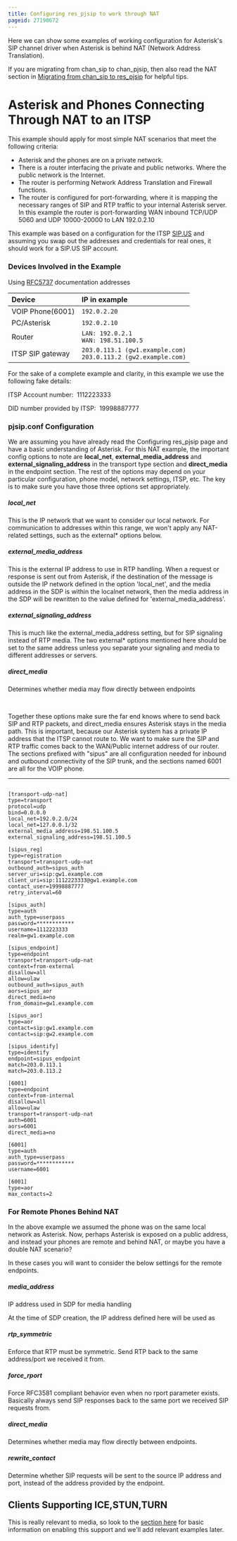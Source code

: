 ```yaml
---
title: Configuring res_pjsip to work through NAT
pageid: 27198672
---
```


Here we can show some examples of working configuration for Asterisk's SIP channel driver when Asterisk is behind NAT (Network Address Translation).

If you are migrating from chan_sip to chan_pjsip, then also read the NAT section in [Migrating from chan_sip to res_pjsip](/Configuration/Channel-Drivers/SIP/Configuring-res_pjsip/Migrating-from-chan_sip-to-res_pjsip) for helpful tips.

Asterisk and Phones Connecting Through NAT to an ITSP
=====================================================

This example should apply for most simple NAT scenarios that meet the following criteria:

* Asterisk and the phones are on a private network.
* There is a router interfacing the private and public networks. Where the public network is the Internet.
* The router is performing Network Address Translation and Firewall functions.
* The router is configured for port-forwarding, where it is mapping the necessary ranges of SIP and RTP traffic to your internal Asterisk server.  
In this example the router is port-forwarding WAN inbound TCP/UDP 5060 and UDP 10000-20000 to LAN 192.0.2.10

This example was based on a configuration for the ITSP [SIP.US](https://www.sip.us/) and assuming you swap out the addresses and credentials for real ones, it should work for a SIP.US SIP account.

### Devices Involved in the Example

Using [RFC5737](http://tools.ietf.org/html/rfc5737) documentation addresses

| Device           | IP in example                                                      |
| :--------------- | :----------------------------------------------------------------- |
| VOIP Phone(6001) | `192.0.2.20`                                                       |
| PC/Asterisk      | `192.0.2.10`                                                       |
| Router           | `LAN: 192.0.2.1`<br>`WAN: 198.51.100.5`                            |
| ITSP SIP gateway | `203.0.113.1 (gw1.example.com)`<br>`203.0.113.2 (gw2.example.com)` |

For the sake of a complete example and clarity, in this example we use the following fake details:

ITSP Account number:  1112223333

DID number provided by ITSP:  19998887777

### pjsip.conf Configuration

We are assuming you have already read the Configuring res_pjsip page and have a basic understanding of Asterisk. For this NAT example, the important config options to note are **local_net**, **external_media_address** and **external_signaling_address** in the transport type section and **direct_media** in the endpoint section. The rest of the options may depend on your particular configuration, phone model, network settings, ITSP, etc. The key is to make sure you have those three options set appropriately.

##### local_net

This is the IP network that we want to consider our local network. For communication to addresses within this range, we won't apply any NAT-related settings, such as the external\* options below.

##### external_media_address

This is the external IP address to use in RTP handling. When a request or response is sent out from Asterisk, if the destination of the message is outside the IP network defined in the option 'local_net', and the media address in the SDP is within the localnet network, then the media address in the SDP will be rewritten to the value defined for 'external_media_address'.

##### external_signaling_address

This is much like the external_media_address setting, but for SIP signaling instead of RTP media. The two external\* options mentioned here should be set to the same address unless you separate your signaling and media to different addresses or servers.

##### direct_media

Determines whether media may flow directly between endpoints

 

Together these options make sure the far end knows where to send back SIP and RTP packets, and direct_media ensures Asterisk stays in the media path. This is important, because our Asterisk system has a private IP address that the ITSP cannot route to. We want to make sure the SIP and RTP traffic comes back to the WAN/Public internet address of our router. The sections prefixed with "sipus" are all configuration needed for inbound and outbound connectivity of the SIP trunk, and the sections named 6001 are all for the VOIP phone.




---

  
  


```

[transport-udp-nat]
type=transport
protocol=udp
bind=0.0.0.0
local_net=192.0.2.0/24
local_net=127.0.0.1/32
external_media_address=198.51.100.5
external_signaling_address=198.51.100.5

[sipus_reg]
type=registration
transport=transport-udp-nat
outbound_auth=sipus_auth
server_uri=sip:gw1.example.com
client_uri=sip:1112223333@gw1.example.com
contact_user=19998887777
retry_interval=60

[sipus_auth]
type=auth
auth_type=userpass
password=************
username=1112223333
realm=gw1.example.com

[sipus_endpoint]
type=endpoint
transport=transport-udp-nat
context=from-external
disallow=all
allow=ulaw
outbound_auth=sipus_auth
aors=sipus_aor
direct_media=no
from_domain=gw1.example.com

[sipus_aor]
type=aor
contact=sip:gw1.example.com
contact=sip:gw2.example.com

[sipus_identify]
type=identify
endpoint=sipus_endpoint
match=203.0.113.1
match=203.0.113.2

[6001]
type=endpoint
context=from-internal
disallow=all
allow=ulaw
transport=transport-udp-nat
auth=6001
aors=6001
direct_media=no

[6001]
type=auth
auth_type=userpass
password=************
username=6001

[6001]
type=aor
max_contacts=2

```


### For Remote Phones Behind NAT

In the above example we assumed the phone was on the same local network as Asterisk. Now, perhaps Asterisk is exposed on a public address, and instead your phones are remote and behind NAT, or maybe you have a double NAT scenario?

In these cases you will want to consider the below settings for the remote endpoints.

##### media_address

IP address used in SDP for media handling

At the time of SDP creation, the IP address defined here will be used as  


##### rtp_symmetric

Enforce that RTP must be symmetric. Send RTP back to the same address/port we received it from.

##### force_rport

Force RFC3581 compliant behavior even when no rport parameter exists. Basically always send SIP responses back to the same port we received SIP requests from.

##### direct_media

Determines whether media may flow directly between endpoints.

##### rewrite_contact

Determine whether SIP requests will be sent to the source IP address and port, instead of the address provided by the endpoint.

Clients Supporting ICE,STUN,TURN
--------------------------------

This is really relevant to media, so look to the [section here](/Interactive-Connectivity-Establishment--ICE--in-Asterisk) for basic information on enabling this support and we'll add relevant examples later.

